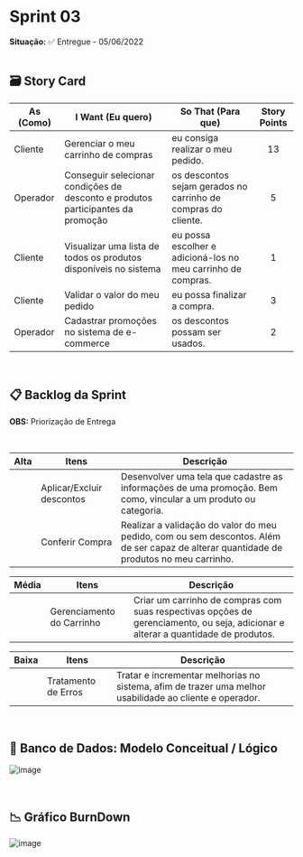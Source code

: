 # Sprint 03

**Situação:** ✅ Entregue - 05/06/2022 <br><br>

## 🗃️ Story Card

| As (Como) | I Want (Eu quero)                                            | So That (Para que)                                           | Story Points |
| --------- | ------------------------------------------------------------ | ------------------------------------------------------------ | :----------: |
| Cliente   | Gerenciar o meu carrinho de compras                          | eu consiga realizar o meu pedido.                            | 13            |
| Operador  | Conseguir selecionar condições de desconto e produtos participantes da promoção | os descontos sejam gerados no carrinho de compras do cliente. | 5            |
| Cliente   | Visualizar uma lista de todos os produtos disponíveis no sistema | eu possa escolher e adicioná-los no meu carrinho de compras. | 1            |
| Cliente   | Validar o valor do meu pedido                                | eu possa finalizar a compra.                                 | 3             |
| Operador  | Cadastrar promoções no sistema de e-commerce                 | os descontos possam ser usados.                              | 2             |

<br>

## 📋 Backlog da Sprint

**OBS:** Priorização de Entrega

<br>

| Alta | Itens                     | Descrição                                                    |
| ---- | ------------------------- | ------------------------------------------------------------ |
|      | Aplicar/Excluir descontos | Desenvolver uma tela que cadastre as informações de uma promoção. Bem como, vincular a um produto ou categoria. |
|      | Conferir Compra | Realizar a validação do valor do meu pedido, com ou sem descontos. Além de ser capaz de alterar quantidade de produtos no meu carrinho. |

| **Média** | **Itens**                         | **Descrição**                                                |
| --------- | --------------------------------- | ------------------------------------------------------------ |
|           | Gerenciamento do Carrinho | Criar um carrinho de compras com suas respectivas opções de gerenciamento, ou seja, adicionar e alterar a quantidade de produtos. |

| **Baixa** | **Itens**                 | **Descrição**                                                |
| --------- | ------------------------- | ------------------------------------------------------------ |
|           | Tratamento de Erros | Tratar e incrementar melhorias no sistema, afim de trazer uma melhor usabilidade ao cliente e operador. | 

<br>

## 🎲 Banco de Dados: Modelo Conceitual / Lógico
![image](https://media.discordapp.net/attachments/913534866686103573/982693114307313774/modelagem.jpeg)

<br>

## 📉 Gráfico BurnDown
![image](https://user-images.githubusercontent.com/80851038/172083003-d7e0b045-68c2-4933-aabb-2581e30f9ed6.png)
